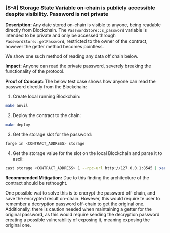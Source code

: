### [S-#] Storage State Variable on-chain is publicly accessible despite visibility. Password is not private

**Description:** Any date stored on-chain is visible to anyone, being readable directly from Blockchain. The `PasswordStore::s_password` variable is intended to be private and only be accessed through `PasswordStore::getPassword`, restricted to the owner of the contract, however the getter method becomes pointless.

We show one such method of reading any data off chain below.

**Impact:** Anyone can read the private password, severely breaking the functionality of the protocol.

**Proof of Concept:** The below test case shows how anyone can read the password directly from the Blockchain:


1. Create local running Blockchain:
```bash
make anvil
```

2. Deploy the contract to the chain:
```bash
make deploy
```

3. Get the storage slot for the password:
```bash
forge in <CONTRACT_ADDRESS> storage
```

4. Get the storage value for the slot on the local Blockchain and parse it to ascii:
```bash
cast storage <CONTRACT_ADDRESS> 1 --rpc-url http://127.0.0.1:8545 | xargs -I PASSWORD cast --to-ascii PASSWORD
```

**Recommended Mitigation:** Due to this finding the architecture of the contract should be rethought.

One possible wat to solve this is to encrypt the password off-chain, and save the encrypted result on-chain. However, this would require te user to remember a decryption password off-chain to get the original one. Additionally, there is caution needed when maintaining a getter for the original password, as this would require sending the decryption password creating a possible vulnerability of exposing it, meaning exposing the original one.